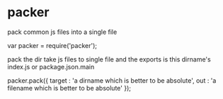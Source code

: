 # packer
pack common js files into a single file

var packer = require('packer');

pack the dir
take js files to single file
and the exports is this dirname's index.js or package.json.main

packer.pack({
	target : 'a dirname which is better to be absolute',
	out : 'a filename which is better to be absolute'
});